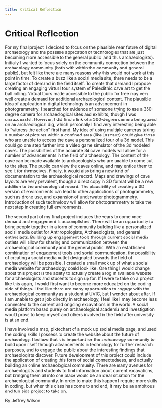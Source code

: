 ```yaml
---
title: Critical Reflection
---
```


# Critical Reflection 

For my final project, I decided to focus on the plausible near future of digital archaeology and the possible application of technologies that are just becoming more accessible to the general public (and thus archaeologists).  Initially I wanted to focus solely on the community connection between the archaeology community (both with within the community and general public), but felt like there are many reasons why this would not work at this point in time.  To create a buzz like a social media site, there needs to be a large factor of demand in the field itself.  To create that demand I propose creating an engaging virtual tour system of Paleolithic cave art to get the ball rolling.  Virtual tours made accessible to the public for free may very well create a demand for additional archaeological content.
	The plausible idea of application in digital technology is an advancement in photogrammetry.  I searched for evidence of someone trying to use a 360-degree camera for archaeological sites and exhibits, though I was unsuccessful.  However, I did find a link of a 360-degree camera being used on an archaeological dig, which personally I find very interesting being able to “witness the action” first hand.  My idea of using multiple cameras taking a number of pictures within a confined area (like Lascaux) could give those who are unable to access the cave a personalized tour of a 3d model.  This could go one step further into a video game simulator of the 3d modeled caves.  The possibilities of the accurate 3d cave models will allow for a number of advancements in the field of archaeology.  The content of the cave can be made available to archaeologists who are unable to come out to the sites. The public can view the caves online, and may entice them to see it for themselves.  Finally, it would also bring a new kind of documentation to the archaeological record.  Maps and drawings of cave layouts are very prevalent, though a direct copy in 3D format will be a new addition to the archaeological record.  The plausibility of creating a 3D version of environments can lead to other applications of photogrammetry, such as drone use, and expansion of underwater photogrammetry.  Introduction of such technology will allow for photogrammetry to take the next step in creating full environments. 
	
The second part of my final project includes the years to come once demand and engagement is accomplished. There will be an opportunity to bring people together in a form of community building like a personalized social media outlet for Anthropologists, Archaeologists, and general enthusiasts.  Building up engagement tools through current social media outlets will allow for sharing and communication between the archaeological community and the general public.  With an established combination of engagement tools and social communication, the possibility of creating a social media outlet designated towards the field of archaeology will be possible.  I created a small mock up of what a social media website for archaeology could look like.  One thing I would change about this project is the ability to actually create a log in available website for archaeologists and students to sign up for.  If I were to take on a project like this again, I would first want to become more educated on the coding side of things.  I feel like there are many opportunities to engage with the archaeological community as a student at UVIC, but I wonder about after.  If I am unable to get a job directly in archaeology, I feel like I may become less connected to the current and ongoing excavations in the world.  A social media platform based purely on archaeological academia and investigation would prove to keep myself and others involved in the field after university is at an end.

I have involved a map, piktochart of a mock up social media page, and used the coding skills I possess to create the website about the future of archaeology.  I believe that it is important for the archaeology community to build upon itself through advancements in technology for further research purposes, and to engage the public about the interesting findings that archaeologists discover.  Future development of this project could include the application of creating this form of social connectedness, and actually building an online archaeological community.  There are many avenues for archaeologists and students to find information about current excavations, but bringing them all into one place would be an ideal situation for the archaeological community.  In order to make this happen I require more skills in coding, but when this class has come to and end, it may be an ambitious and fun side project to take on.
 

By Jeffrey Wilson
